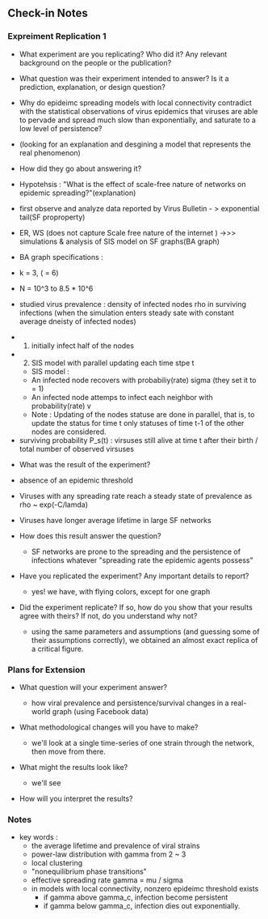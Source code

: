 ## Check-in Notes


### Expreiment Replication 1

* What experiment are you replicating?   Who did it?  Any relevant background on the people or the publication?


* What question was their experiment intended to answer?  Is it a prediction, explanation, or design question?
 * Why do epideimc spreading models with local connectivity contradict with the statistical observations of virus epidemics that viruses are able to pervade and spread much slow than exponentially, and saturate to a low level of persistence?
  * (looking for an explanation and desgining a model that represents the real phenomenon)

* How did they go about answering it?
 * Hypotehsis : "What is the effect of scale-free nature of networks on epidemic spreading?"(explanation)
 * first observe and analyze data reported by Virus Bulletin - > exponential tail(SF proproperty)
  * ER, WS (does not capture Scale free nature of the internet ) ->>>  simulations & analysis of SIS model on SF graphs(BA graph)
 * BA graph specifications :
  * k = 3, (<k> = 6)
  * N = 10^3 to 8.5 * 10^6
  * studied virus prevalence : density of infected nodes rho in surviving infections
    (when the simulation enters steady sate with constant average dneisty of infected nodes)
   - 1) initially infect half of the nodes
   - 2) SIS model with parallel updating each time stpe t
     * SIS model :
      * An infected node recovers with probabiliy(rate) sigma (they set it to = 1)
      * An infected node attemps to infect each neighbor with probability(rate) v
      * Note : Updating of the nodes statuse are done in parallel, that is,
        to update the status for time t only statuses of time t-1 of the other nodes are considered.
   - surviving probability P_s(t) : virsuses still alive at time t after their birth / total number of observed virsuses


* What was the result of the experiment?
 * absence of an epidemic threshold
 * Viruses with any spreading rate reach a steady state of prevalence as rho ~ exp(-C/lamda)
 * Viruses have longer average lifetime in large SF networks

* How does this result answer the question?
  * SF networks are prone to the spreading and the persistence of infections whatever "spreading rate the epidemic agents possess"


* Have you replicated the experiment?  Any important details to report?
	* yes! we have, with flying colors, except for one graph

* Did the experiment replicate?  If so, how do you show that your results agree with theirs?  If not, do you understand why not?
	* using the same parameters and assumptions (and guessing some of their assumptions correctly), we obtained an almost exact replica of a critical figure.

### Plans for Extension

* What question will your experiment answer?
	* how viral prevalence and persistence/survival changes in a real-world graph (using Facebook data)

* What methodological changes will you have to make?
	* we'll look at a single time-series of one strain through the network, then move from there.

* What might the results look like?
	* we'll see

* How will you interpret the results?


### Notes

* key words :
  - the average lifetime and prevalence of viral strains
  - power-law distribution with gamma from 2 ~ 3
  - local clustering
  - "nonequilibrium phase transitions"
  - effective spreading rate gamma = mu / sigma
  - in models with local connectivity, nonzero epideimc threshold exists
    - if gamma above gamma_c, infection become persistent
    - if gamma below gamma_c, infection dies out exponentially.
